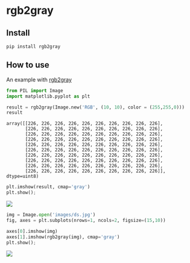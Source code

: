 rgb2gray
================

<!-- WARNING: THIS FILE WAS AUTOGENERATED! DO NOT EDIT! -->

## Install

`pip install rgb2gray`

<!-- ![image.png](images/ds.jpg)-->

## How to use

An example with
[rgb2gray](https://camille1.github.io/rgb2gray/converters.html#rgb2gray)

``` python
from PIL import Image
import matplotlib.pyplot as plt
```

``` python
result = rgb2gray(Image.new('RGB', (10, 10), color = (255,255,0)))
result
```

    array([[226, 226, 226, 226, 226, 226, 226, 226, 226, 226],
           [226, 226, 226, 226, 226, 226, 226, 226, 226, 226],
           [226, 226, 226, 226, 226, 226, 226, 226, 226, 226],
           [226, 226, 226, 226, 226, 226, 226, 226, 226, 226],
           [226, 226, 226, 226, 226, 226, 226, 226, 226, 226],
           [226, 226, 226, 226, 226, 226, 226, 226, 226, 226],
           [226, 226, 226, 226, 226, 226, 226, 226, 226, 226],
           [226, 226, 226, 226, 226, 226, 226, 226, 226, 226],
           [226, 226, 226, 226, 226, 226, 226, 226, 226, 226],
           [226, 226, 226, 226, 226, 226, 226, 226, 226, 226]], dtype=uint8)

``` python
plt.imshow(result, cmap='gray')
plt.show();
```

![](index_files/figure-gfm/cell-4-output-1.png)

``` python
img = Image.open('images/ds.jpg')
fig, axes = plt.subplots(nrows=1, ncols=2, figsize=(15,10))

axes[0].imshow(img)
axes[1].imshow(rgb2gray(img), cmap='gray')
plt.show();
```

![](index_files/figure-gfm/cell-5-output-1.png)
